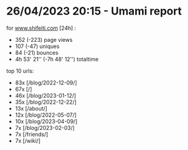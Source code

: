 # 26/04/2023 20:15 - Umami report
for www.shifeiti.com [24h] :

 - 352 (-223) page views
 - 107 (-47) uniques
 - 84 (-21) bounces
 - 4h 53' 21'' (-7h 48' 12'') totaltime


top 10 urls:
 - 83x [/blog/2022-12-09/]
 - 67x [/]
 - 46x [/blog/2023-01-12/]
 - 35x [/blog/2022-12-22/]
 - 13x [/about/]
 - 12x [/blog/2022-05-07/]
 - 10x [/blog/2023-04-09/]
 - 7x [/blog/2023-02-03/]
 - 7x [/friends/]
 - 7x [/wiki/]


